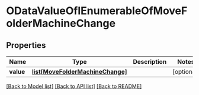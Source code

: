 # ODataValueOfIEnumerableOfMoveFolderMachineChange

## Properties
Name | Type | Description | Notes
------------ | ------------- | ------------- | -------------
**value** | [**list[MoveFolderMachineChange]**](MoveFolderMachineChange.md) |  | [optional] 

[[Back to Model list]](../README.md#documentation-for-models) [[Back to API list]](../README.md#documentation-for-api-endpoints) [[Back to README]](../README.md)



